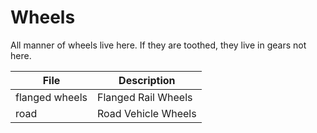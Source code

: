 # Wheels

All manner of wheels live here.
If they are toothed, they live in gears not here.

File | Description
---- | -----------
flanged wheels | Flanged Rail Wheels
road | Road Vehicle Wheels

